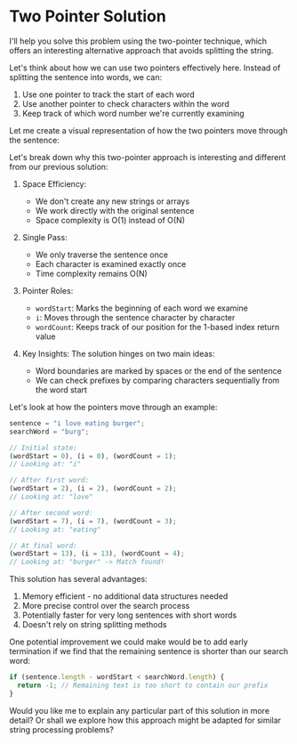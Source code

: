 # **Two Pointer Solution**

I'll help you solve this problem using the two-pointer technique, which offers an interesting alternative approach that avoids splitting the string.

Let's think about how we can use two pointers effectively here. Instead of splitting the sentence into words, we can:

1. Use one pointer to track the start of each word
2. Use another pointer to check characters within the word
3. Keep track of which word number we're currently examining

Let me create a visual representation of how the two pointers move through the sentence:

Let's break down why this two-pointer approach is interesting and different from our previous solution:

1. Space Efficiency:

   - We don't create any new strings or arrays
   - We work directly with the original sentence
   - Space complexity is O(1) instead of O(N)

2. Single Pass:

   - We only traverse the sentence once
   - Each character is examined exactly once
   - Time complexity remains O(N)

3. Pointer Roles:

   - `wordStart`: Marks the beginning of each word we examine
   - `i`: Moves through the sentence character by character
   - `wordCount`: Keeps track of our position for the 1-based index return value

4. Key Insights:
   The solution hinges on two main ideas:
   - Word boundaries are marked by spaces or the end of the sentence
   - We can check prefixes by comparing characters sequentially from the word start

Let's look at how the pointers move through an example:

```javascript
sentence = "i love eating burger";
searchWord = "burg";

// Initial state:
(wordStart = 0), (i = 0), (wordCount = 1);
// Looking at: "i"

// After first word:
(wordStart = 2), (i = 2), (wordCount = 2);
// Looking at: "love"

// After second word:
(wordStart = 7), (i = 7), (wordCount = 3);
// Looking at: "eating"

// At final word:
(wordStart = 13), (i = 13), (wordCount = 4);
// Looking at: "burger" -> Match found!
```

This solution has several advantages:

1. Memory efficient - no additional data structures needed
2. More precise control over the search process
3. Potentially faster for very long sentences with short words
4. Doesn't rely on string splitting methods

One potential improvement we could make would be to add early termination if we find that the remaining sentence is shorter than our search word:

```javascript
if (sentence.length - wordStart < searchWord.length) {
  return -1; // Remaining text is too short to contain our prefix
}
```

Would you like me to explain any particular part of this solution in more detail? Or shall we explore how this approach might be adapted for similar string processing problems?
